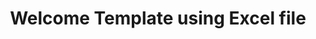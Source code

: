 ---
layout: article
title: Welcome Template using Excel file
description: 
  - A nice Welcome Screen for a Reception or a Lobby. Maintained within a Excel file.
lang: en
weight: 290
isDraft: false
ref: Welcome_Template_Excel
category:
image: Welcome_Template_Excel_DE.png
download: Welcome_Template_Excel_DE.pbmx
overview_description:
overview_benefits:
overview_data_sources:
---